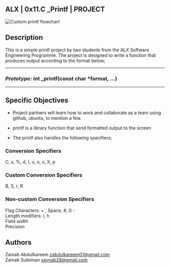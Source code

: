 ## **ALX | 0x11.C _Printf | PROJECT**

![Custom printf flowchart](https://drive.google.com/file/d/1JePz1UzMi9yj_lUSUWN2SuTehEmIdTV_/view?usp=sharing)

## Description
This is a simple printf project by two students from the ALX Software Engineering Programme. The project is designed to write a function that produces output according to the format below;

---
### _Prototype:_ int _printf(const char *format, ...)
---   

## Specific Objectives
- Project partners will learn how to work and collaborate as a team using github, ubuntu, to mention a few.

- printf is a library function that send formatted output to the screen

- The printf also handles the following specifiers;

### **Conversion Specifiers**
C, s, %, d, I, u, o, x, X, p

### **Custom Conversion Specifiers**
B, S, r, R

### **Non-custom Conversion Specifiers**
Flag Characters: + , Space, #, 0 -  
Length modifiers: l, h   
Field width  
Precision  

## **Authors**
Zainab Abdulkareem
zabdulkareem01@gmail.com  
Zainab Suleiman 
xaynab28@gmail.com